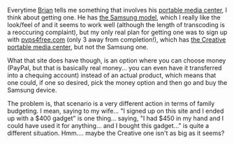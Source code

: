 Everytime [Brian](http://blogs.msdn.com/brianjo) tells me something that involves his [portable media center](http://www.microsoft.com/windowsmobile/portablemediacenter/default.mspx), I think about getting one. He has [the Samsung model](http://www.amazon.com/exec/obidos/ASIN/B000294HDU/duncanmackenz-20?creative=327641&#038;camp=14573&#038;link_code=as1), which I really like the look/feel of and it seems to work well (although the length of transcoding is a reoccuring complaint), but my only real plan for getting one was to sign up with [pvps4free.com](http://www.pvps4free.com/default.aspx?r=160508) (only 3 away from completion!), which has [the Creative portable media center](http://www.amazon.com/exec/obidos/ASIN/B0002J6GLG/duncanmackenz-20?creative=327641&#038;camp=14573&#038;link_code=as1), but not the Samsung one.

What that site does have though, is an option where you can choose money (PayPal, but that is basically real money... you can even have it transferred into a chequing account) instead of an actual product, which means that one could, if one so desired, pick the money option and then go and buy the Samsung device.

The problem is, that scenario is a very different action in terms of family budgeting. I mean, saying to my wife... "I signed up on this site and I ended up with a $400 gadget" is one thing... saying, "I had $450 in my hand and I could have used it for anything... and I bought this gadget..." is quite a different situation. Hmm.... maybe the Creative one isn't as big as it seems?